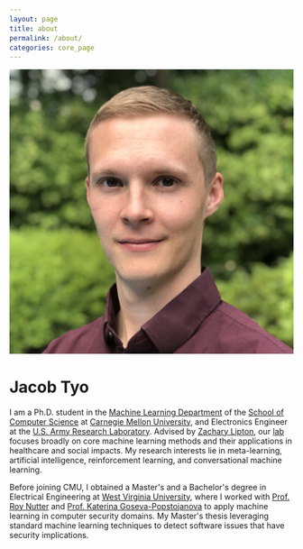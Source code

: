 ```yaml
---
layout: page
title: about
permalink: /about/
categories: core_page
---
```


<div class="text-center mt-5">
  <img class="profile-img" src="/assets/img/prof_pic.jpg" />
</div>

<h1 class="title text-center font-weight-bold">Jacob Tyo</h1>
    
<!-- Can use this if I want an address or some other two-column info below name.  -->

<!-- <div class="col mt-4">
  <h1 class="title text-center font-weight-bold">Jacob Tyo</h1>
  <div class="row mt-3 mb-3">
    <div class="col-sm-6">
      <h6 class="mt-1 text-left text-sm-right" style="font-stretch: ultra-condensed;">
        <a style="color: rgb(60, 72, 88);" href="http://www.ml.cmu.edu/" target="_blank">Machine Learning Department</a><br />
        <a style="color: rgb(60, 72, 88);" href="http://www.cs.cmu.edu/" target="_blank">School of Computer Science</a><br />
        <a style="color: rgb(60, 72, 88);" href="http://www.cmu.edu/" target="_blank">Carnegie Mellon University</a>
      </h6>
    </div>
    <div class="col-sm-6">
      <h6 class="mt-1 text-left text-sm-left" style="font-stretch: ultra-condensed;">
        8221 Gates Hillman Center<br />
        5000 Forbes Ave<br />
        Pittsburgh, PA 15213
      </h6>
    </div>
  </div>
</div> -->

<!-- Introduction -->



I am a Ph.D. student in the [Machine Learning Department](http://www.ml.cmu.edu/) of the [School of Computer Science](https://www.scs.cmu.edu/) at [Carnegie Mellon University](http://www.cmu.edu/), and Electronics Engineer at the [U.S. Army Research Laboratory](https://www.arl.army.mil/). Advised by [Zachary Lipton](http://zacklipton.com/), our [lab](https://acmilab.com) focuses broadly on core machine learning methods and their applications in healthcare and social impacts. My research interests lie in meta-learning, artificial intelligence, reinforcement learning, and conversational machine learning.

Before joining CMU, I obtained a Master's and a Bachelor's degree in Electrical Engineering at [West Virginia University](https://lcsee.statler.wvu.edu/), where I worked with [Prof. Roy Nutter](https://www.statler.wvu.edu/faculty-staff/faculty/roy-nutter) and [Prof. Katerina Goseva-Popstojanova](http://community.wvu.edu/~kagoseva/) to apply machine learning in computer security domains. My Master's thesis leveraging standard machine learning techniques to detect software issues that have security implications.  

<!-- If recent news is needed, this can be used.  However there is likely a much better way to implement this -->
<!-- News -->
<!-- 
<div class="news mt-3 p-0">
  <h1 class="title mb-4 p-0">news</h1>
  
  
    <div class="row p-0">
      <div class="col-sm-2 p-0">
        <span class="badge danger-color-dark font-weight-bold text-uppercase align-middle date ml-3">
          May 3, 2019
        </span>
      </div>
      <div class="col-sm-10 mt-2 mt-sm-0 ml-3 ml-md-0 p-0 font-weight-light text">
        <p></p>
      </div>
    </div>
</div> 
-->